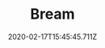 ---
templateKey: blog-post
featuredpost: false
date: 2020-02-17T15:45:45.711Z
title: Bream
description: A fairly common river fish that becomes active at night.
note: 
sellPrice: 45
featuredimage: /img/Bream.png
tags:
  - Town
  - Forest
  - 6pm – 2am
  - Spring
  - Summer
  - Fall
  - Winter
  - Any
  - Night Fishing Bundle
  - Baked Fish
---